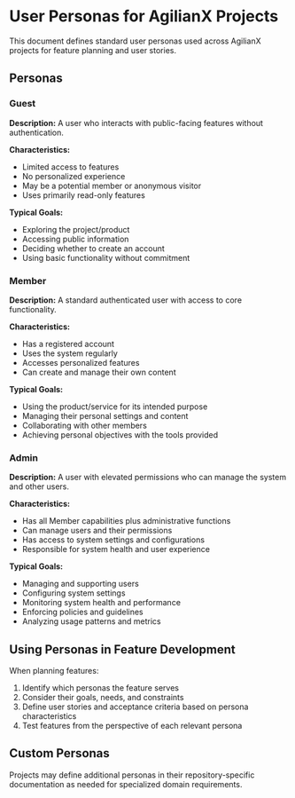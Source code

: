 # User Personas for AgilianX Projects

This document defines standard user personas used across AgilianX projects for feature planning and user stories.

## Personas

### Guest

**Description:** A user who interacts with public-facing features without authentication.

**Characteristics:**

- Limited access to features
- No personalized experience
- May be a potential member or anonymous visitor
- Uses primarily read-only features

**Typical Goals:**

- Exploring the project/product
- Accessing public information
- Deciding whether to create an account
- Using basic functionality without commitment

### Member

**Description:** A standard authenticated user with access to core functionality.

**Characteristics:**

- Has a registered account
- Uses the system regularly
- Accesses personalized features
- Can create and manage their own content

**Typical Goals:**

- Using the product/service for its intended purpose
- Managing their personal settings and content
- Collaborating with other members
- Achieving personal objectives with the tools provided

### Admin

**Description:** A user with elevated permissions who can manage the system and other users.

**Characteristics:**

- Has all Member capabilities plus administrative functions
- Can manage users and their permissions
- Has access to system settings and configurations
- Responsible for system health and user experience

**Typical Goals:**

- Managing and supporting users
- Configuring system settings
- Monitoring system health and performance
- Enforcing policies and guidelines
- Analyzing usage patterns and metrics

## Using Personas in Feature Development

When planning features:

1. Identify which personas the feature serves
2. Consider their goals, needs, and constraints
3. Define user stories and acceptance criteria based on persona characteristics
4. Test features from the perspective of each relevant persona

## Custom Personas

Projects may define additional personas in their repository-specific documentation as needed for specialized domain requirements.
